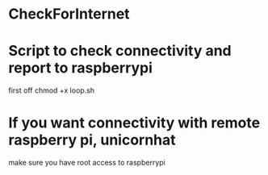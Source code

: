 # CheckForInternet
# Script to check connectivity and report to raspberrypi

first off
chmod +x loop.sh

# If you want connectivity with remote raspberry pi, unicornhat

make sure you have root access to raspberrypi
